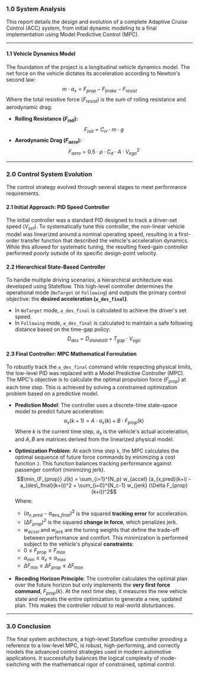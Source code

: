 ### **1.0 System Analysis**
This report details the design and evolution of a complete Adaptive Cruise Control (ACC) system, from initial dynamic modeling to a final implementation using Model Predictive Control (MPC).

---
#### **1.1 Vehicle Dynamics Model**
The foundation of the project is a longitudinal vehicle dynamics model. The net force on the vehicle dictates its acceleration according to Newton's second law:
$$m \cdot a_x = F_{prop} - F_{brake} - F_{resist}$$
Where the total resistive force ($F_{resist}$) is the sum of rolling resistance and aerodynamic drag:

* **Rolling Resistance ($F_{roll}$):**
    $$F_{roll} = C_{rr} \cdot m \cdot g$$
* **Aerodynamic Drag ($F_{aero}$):**
    $$F_{aero} = 0.5 \cdot \rho \cdot C_d \cdot A \cdot V_{ego}^2$$

---
### **2.0 Control System Evolution**
The control strategy evolved through several stages to meet performance requirements.

#### **2.1 Initial Approach: PID Speed Controller**
The initial controller was a standard PID designed to track a driver-set speed ($V_{set}$). To systematically tune this controller, the non-linear vehicle model was linearized around a nominal operating speed, resulting in a first-order transfer function that described the vehicle's acceleration dynamics. While this allowed for systematic tuning, the resulting fixed-gain controller performed poorly outside of its specific design-point velocity.

#### **2.2 Hierarchical State-Based Controller**
To handle multiple driving scenarios, a hierarchical architecture was developed using Stateflow. This high-level controller determines the operational mode (`NoTarget` or `Following`) and outputs the primary control objective: the **desired acceleration (`a_des_final`)**.
* In `NoTarget` mode, `a_des_final` is calculated to achieve the driver's set speed.
* In `Following` mode, `a_des_final` is calculated to maintain a safe following distance based on the time-gap policy:
    $$D_{des} = D_{standstill} + T_{gap} \cdot V_{ego}$$

#### **2.3 Final Controller: MPC Mathematical Formulation**
To robustly track the `a_des_final` command while respecting physical limits, the low-level PID was replaced with a Model Predictive Controller (MPC). The MPC's objective is to calculate the optimal propulsion force ($F_{prop}$) at each time step. This is achieved by solving a constrained optimization problem based on a predictive model.

* **Prediction Model**: The controller uses a discrete-time state-space model to predict future acceleration:
    $$a_x(k+1) = A \cdot a_x(k) + B \cdot F_{prop}(k)$$
    Where $k$ is the current time step, $a_x$ is the vehicle's actual acceleration, and $A, B$ are matrices derived from the linearized physical model.

* **Optimization Problem**: At each time step `k`, the MPC calculates the optimal sequence of future force commands by minimizing a cost function `J`. This function balances tracking performance against passenger comfort (minimizing jerk).
    $$\min_{F_{prop}} J(k) = \sum_{i=1}^{N_p} w_{accel} (a_{x,pred}(k+i) - a_{des\_final}(k+i))^2 + \sum_{i=0}^{N_c-1} w_{jerk} (\Delta F_{prop}(k+i))^2$$
    Where:
    * $(a_{x,pred} - a_{des\_final})^2$ is the squared **tracking error** for acceleration.
    * $(\Delta F_{prop})^2$ is the squared **change in force**, which penalizes jerk.
    * $w_{accel}$ and $w_{jerk}$ are the tuning weights that define the trade-off between performance and comfort.
    This minimization is performed subject to the vehicle's physical **constraints**:
    * $0 \le F_{prop} \le F_{max}$
    * $a_{min} \le a_x \le a_{max}$
    * $\Delta F_{min} \le \Delta F_{prop} \le \Delta F_{max}$

* **Receding Horizon Principle**: The controller calculates the optimal plan over the future horizon but only implements the **very first force command**, $F_{prop}(k)$. At the next time step, it measures the new vehicle state and repeats the entire optimization to generate a new, updated plan. This makes the controller robust to real-world disturbances.

---
### **3.0 Conclusion**
The final system architecture, a high-level Stateflow controller providing a reference to a low-level MPC, is robust, high-performing, and correctly models the advanced control strategies used in modern automotive applications. It successfully balances the logical complexity of mode-switching with the mathematical rigor of constrained, optimal control.
